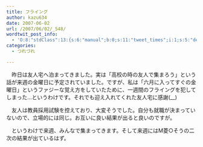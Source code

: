 ```yaml
---
title: フライング
author: kazu634
date: 2007-06-02
url: /2007/06/02/_548/
wordtwit_post_info:
  - 'O:8:"stdClass":13:{s:6:"manual";b:0;s:11:"tweet_times";i:1;s:5:"delay";i:0;s:7:"enabled";i:1;s:10:"separation";s:2:"60";s:7:"version";s:3:"3.7";s:14:"tweet_template";b:0;s:6:"status";i:2;s:6:"result";a:0:{}s:13:"tweet_counter";i:2;s:13:"tweet_log_ids";a:1:{i:0;i:2973;}s:9:"hash_tags";a:0:{}s:8:"accounts";a:1:{i:0;s:7:"kazu634";}}'
categories:
  - つれづれ

---
```

<div class="section">
<p>
    　昨日は友人宅へ泊まってきました。実は「高校の時の友人で集まろう」という話が来週の金曜日に予定されていました。ですが、私は「六月に入ってすぐの金曜日」というファジーな覚え方をしていたために、一週間のフライングを犯してしまった…というわけです。それでも迎え入れてくれた友人宅に感謝(__)
</p>
  
<p>
    　友人は教員採用試験を控えており、大変そうでした。自分も就職が決まっていないので、立場的には同じ。お互いに良い結果が出ると良いのですが。
</p>
  
<p>
    　というわけで来週、みんなで集まってきます。そして来週にはM菱○そうの二次の結果が出ているはず。
</p>
</div>